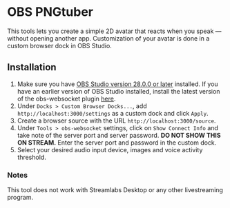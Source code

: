 # OBS PNGtuber
This tools lets you create a simple 2D avatar that reacts when you speak — without opening another app. Customization of your avatar is done in a custom browser dock in OBS Studio.

## Installation
1. Make sure you have [OBS Studio version 28.0.0 or later](https://obsproject.com/download) installed. If you have an earlier version of OBS Studio installed, install the latest version of the obs-websocket plugin [here](https://github.com/obsproject/obs-websocket/releases/).
2. Under `Docks > Custom Browser Docks...`, add `http://localhost:3000/settings` as a custom dock and click `Apply`.
3. Create a browser source with the URL `http://localhost:3000/source`.
4. Under `Tools > obs-websocket` settings, click on `Show Connect Info` and take note of the server port and server password. **DO NOT SHOW THIS ON STREAM.** Enter the server port and password in the custom dock.
5. Select your desired audio input device, images and voice activity threshold.

### Notes
This tool does not work with Streamlabs Desktop or any other livestreaming program.
